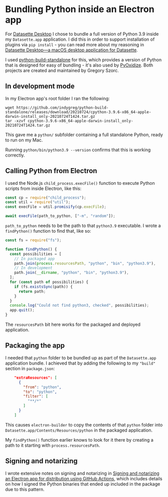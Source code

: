 # Bundling Python inside an Electron app

For [Datasette Desktop](https://datasette.io/desktop) I chose to bundle a full version of Python 3.9 inside my `Datasette.app` application. I did this in order to support installation of plugins via `pip install` - you can read more about my reasoning in [Datasette Desktop—a macOS desktop application for Datasette](https://simonwillison.net/2021/Sep/8/datasette-desktop/).

I used [python-build-standalone](https://github.com/indygreg/python-build-standalone) for this, which provides a version of Python that is designed for easy of bundling - it's also used by [PyOxidize](https://github.com/indygreg/PyOxidizer). Both projects are created and maintained by Gregory Szorc.

## In development mode

In my Electron app's root folder I ran the following:
```
wget https://github.com/indygreg/python-build-standalone/releases/download/20210724/cpython-3.9.6-x86_64-apple-darwin-install_only-20210724T1424.tar.gz
tar -xzvf cpython-3.9.6-x86_64-apple-darwin-install_only-20210724T1424.tar.gz                                                                          
```
This gave me a `python/` subfolder containing a full standalone Python, ready to run on my Mac.

Running `python/bin/python3.9 --version` confirms that this is working correctly.

## Calling Python from Electron

I used the Node.js `child_process.execFile()` function to execute Python scripts from inside Electron, like this:

```javascript
const cp = require("child_process");
const util = require("util");
const execFile = util.promisify(cp.execFile);

await execFile(path_to_python, ["-m", "random"]);
```
`path_to_python` needs to be the path to that `python3.9` executable. I wrote a `findPython()` function to find that, like so:

```javascript
const fs = require("fs");

function findPython() {
  const possibilities = [
    // In packaged app
    path.join(process.resourcesPath, "python", "bin", "python3.9"),
    // In development
    path.join(__dirname, "python", "bin", "python3.9"),
  ];
  for (const path of possibilities) {
    if (fs.existsSync(path)) {
      return path;
    }
  }
  console.log("Could not find python3, checked", possibilities);
  app.quit();
}
```
The `resourcesPath` bit here works for the packaged and deployed application.

## Packaging the app

I needed that `python` folder to be bundled up as part of the `Datasette.app` application bundle. I achieved that by adding the following to my `"build"` section in `package.json`:

```json
    "extraResources": [
      {
        "from": "python",
        "to": "python",
        "filter": [
          "**/*"
        ]
      }
    ]
```
This causes `electron-builder` to copy the contents of that `python` folder into `Datasette.app/Contents/Resources/python` in the packaged application.

My `findPython()` function earlier knows to look for it there by creating a path to it starting with `process.resourcesPath`.

## Signing and notarizing

I wrote extensive notes on signing and notarizing in [Signing and notarizing an Electron app for distribution using GitHub Actions](https://til.simonwillison.net/electron/sign-notarize-electron-macos), which includes details on how I signed the Python binaries that ended up included in the package due to this pattern.
